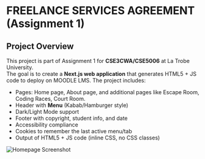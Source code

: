 # FREELANCE SERVICES AGREEMENT (Assignment 1)

## Project Overview

This project is part of Assignment 1 for **CSE3CWA/CSE5006** at La Trobe University.  
The goal is to create a **Next.js web application** that generates HTML5 + JS code to deploy on MOODLE LMS. The project includes:

- Pages: Home page, About page, and additional pages like Escape Room, Coding Races, Court Room.
- Header with **Menu** (Kabab/Hamburger style)
- Dark/Light Mode support
- Footer with copyright, student info, and date
- Accessibility compliance
- Cookies to remember the last active menu/tab
- Output of HTML5 + JS code (inline CSS, no CSS classes)

![Homepage Screenshot](src/assets/Img1.png)